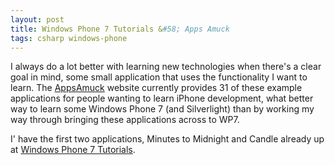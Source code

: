 ```yaml
---
layout: post
title: Windows Phone 7 Tutorials &#58; Apps Amuck
tags: csharp windows-phone
---
```


I always do a lot better with learning new technologies when there's a clear goal in mind, some small application that uses the functionality I want to learn. The [AppsAmuck](http://appsamuck.com/) website currently provides 31 of these example applications for people wanting to learn iPhone development, what better way to learn some Windows Phone 7 (and Silverlight) than by working my way through bringing these applications across to WP7.

I' have the first two applications, Minutes to Midnight and Candle already up at [Windows Phone 7 Tutorials](/windows-phone).
